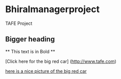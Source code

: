 # Bhiralmanagerproject
TAFE Project

## Bigger heading

** This text is in Bold **

[Click here for the big red car] (http://www.tafe.com)

[here is a nice picture of the big red car](www.youtube.com)
